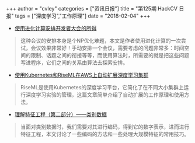 +++
author = "cvley"
categories = ["资讯日报"]
title = "第125期 HackCV 日报"
tags = ["深度学习","工作原理"]
date = "2018-02-04"
+++

- [使用进化计算安排开发者大会的所得](https://medium.com/@filiph/a-genetic-algorithm-scheduled-our-developer-conference-heres-what-i-learnt-eac0069709f5?from=hackcv&hmsr=hackcv.com&utm_medium=hackcv.com&utm_source=hackcv.com)

> 这种会议的安排本身是个NP优化难题，本文是作者使用进化计算的一次尝试，会议效果非常好！手动安排一个会议，需要考虑的问题非常多：时间空间的限制、话题之间的衔接等等，而使用算法时，所需要的就是把这些问题写进程序，它们之间的关系由算法去探索安排。

- [使用Kubernetes和RiseML在AWS上自动扩展深度学习集群](https://blog.riseml.com/autoscaling-deep-learning-clusters-with-riseml-cfff730f3363?from=hackcv&hmsr=hackcv.com&utm_medium=hackcv.com&utm_source=hackcv.com)

> RiseML是使用Kubernetes的深度学习平台，它简化了在不同大小集群上运行深度学习实验的管理，这篇文章简单介绍了自动扩展的工作原理和使用方法。

- [理解特征工程（第二部分）——类别数据](https://towardsdatascience.com/understanding-feature-engineering-part-2-categorical-data-f54324193e63?from=hackcv&hmsr=hackcv.com&utm_medium=hackcv.com&utm_source=hackcv.com)

> 当面对类别数据时，我们需要对其进行编码，得到它的数字表示，进而进行特征工程，本文讨论了一些编码的方法和一些处理大规模特征的常用技巧。

